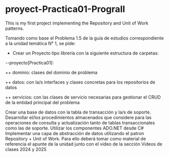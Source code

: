 # proyect-Practica01-PrograII
This is my first project implementing the Repository and Unit of Work patterns.

Tomando como base el Problema 1.5 de la guía de estudios correspondiente a la unidad temática N° 1, se pide:
- Crear un Proyecto tipo librería con la siguiente estructura de carpetas:

--proyecto[Practica01]:

++ dominio: clases del dominio de problema 

++ datos: con la/s interfaces y clases concretas para los repositorios de datos

++ servicios: con las clases de servicio necesarias para gestionar el CRUD de la entidad principal del problema

Crear una base de datos con la tabla de transacción y la/s de soporte.
Desarrollar el/los procedimientos almacenados que considere para las operaciones de consulta y actualización tanto de tablas transaccionales como las de soporte. Utilizar los componentes ADO.NET desde C#
Implementar una capa de abstracción de datos utilizando el patron Repository + Unit of Work. Para ello deberá tomar como material de referencia el apunte de la unidad junto con el video de la sección Videos de clases 2024 y 2025
